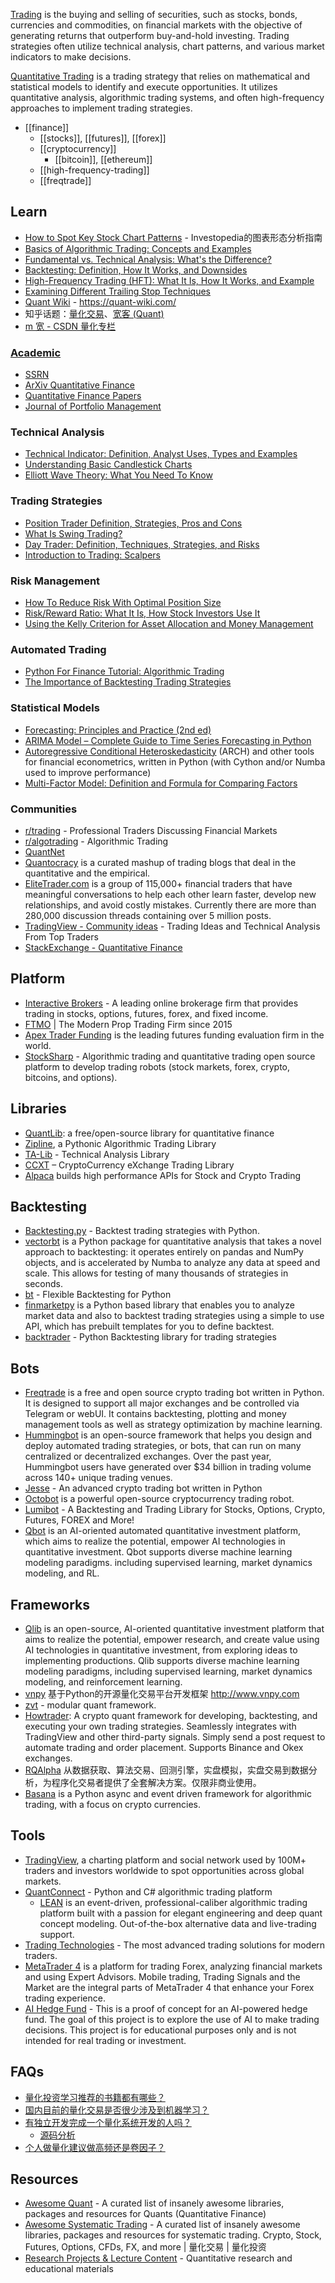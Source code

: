 [Trading](https://www.investopedia.com/terms/t/trading.asp) is the buying and selling of securities, such as stocks, bonds, currencies and commodities, on financial markets with the objective of generating returns that outperform buy-and-hold investing. Trading strategies often utilize technical analysis, chart patterns, and various market indicators to make decisions.

[Quantitative Trading](https://en.wikipedia.org/wiki/Quantitative_trading) is a trading strategy that relies on mathematical and statistical models to identify and execute opportunities. It utilizes quantitative analysis, algorithmic trading systems, and often high-frequency approaches to implement trading strategies.


- [[finance]]
  - [[stocks]], [[futures]], [[forex]]
  - [[cryptocurrency]]
    - [[bitcoin]], [[ethereum]]
  - [[high-frequency-trading]]
  - [[freqtrade]]


## Learn
- [How to Spot Key Stock Chart Patterns](https://www.investopedia.com/articles/technical/112601.asp) - Investopedia的图表形态分析指南
- [Basics of Algorithmic Trading: Concepts and Examples](https://www.investopedia.com/articles/active-trading/101014/basics-algorithmic-trading-concepts-and-examples.asp)
- [Fundamental vs. Technical Analysis: What's the Difference?](https://www.investopedia.com/ask/answers/difference-between-fundamental-and-technical-analysis/)
- [Backtesting: Definition, How It Works, and Downsides](https://www.investopedia.com/terms/b/backtesting.asp)
- [High-Frequency Trading (HFT): What It Is, How It Works, and Example](https://www.investopedia.com/terms/h/high-frequency-trading.asp)
- [Examining Different Trailing Stop Techniques](https://www.investopedia.com/articles/trading/03/080603.asp)
- [Quant Wiki](https://github.com/LLMQuant/quant-wiki) - https://quant-wiki.com/
- 知乎话题：[量化交易](https://www.zhihu.com/topic/19815465/index)、[宽客 (Quant)](https://www.zhihu.com/topic/19557481/index)
- [m 宽 - CSDN 量化专栏](https://blog.csdn.net/m0_58598240/category_12041011.html)

### [Academic](https://scholar.google.com/)
- [SSRN](https://www.ssrn.com/index.cfm/en/)
- [ArXiv Quantitative Finance](https://arxiv.org/archive/q-fin)
- [Quantitative Finance Papers](https://www.tandfonline.com/journals/rquf20)
- [Journal of Portfolio Management](https://jpm.pm-research.com/)

### Technical Analysis
- [Technical Indicator: Definition, Analyst Uses, Types and Examples](https://www.investopedia.com/terms/t/technicalindicator.asp)
- [Understanding Basic Candlestick Charts](https://www.investopedia.com/trading/candlestick-charting-what-is-it/)
- [Elliott Wave Theory: What You Need To Know](https://www.investopedia.com/articles/technical/111401.asp)

### Trading Strategies
- [Position Trader Definition, Strategies, Pros and Cons](https://www.investopedia.com/terms/p/positiontrader.asp)
- [What Is Swing Trading?](https://www.investopedia.com/terms/s/swingtrading.asp)
- [Day Trader: Definition, Techniques, Strategies, and Risks](https://www.investopedia.com/terms/d/daytrader.asp)
- [Introduction to Trading: Scalpers](https://www.investopedia.com/articles/trading/02/081902.asp)

### Risk Management
- [How To Reduce Risk With Optimal Position Size](https://www.investopedia.com/articles/trading/09/determine-position-size.asp)
- [Risk/Reward Ratio: What It Is, How Stock Investors Use It](https://www.investopedia.com/terms/r/riskrewardratio.asp)
- [Using the Kelly Criterion for Asset Allocation and Money Management](https://www.investopedia.com/articles/trading/04/091504.asp)

### Automated Trading
- [Python For Finance Tutorial: Algorithmic Trading](https://www.datacamp.com/tutorial/finance-python-trading)
- [The Importance of Backtesting Trading Strategies](https://www.investopedia.com/articles/trading/05/030205.asp)

### Statistical Models
- [Forecasting: Principles and Practice (2nd ed)](https://otexts.com/fpp2/)
- [ARIMA Model – Complete Guide to Time Series Forecasting in Python](https://www.machinelearningplus.com/time-series/arima-model-time-series-forecasting-python/)
- [Autoregressive Conditional Heteroskedasticity](https://github.com/bashtage/arch/) (ARCH) and other tools for financial econometrics, written in Python (with Cython and/or Numba used to improve performance)
- [Multi-Factor Model: Definition and Formula for Comparing Factors](https://www.investopedia.com/terms/m/multifactor-model.asp)

### Communities
- [r/trading](https://www.reddit.com/r/trading/) - Professional Traders Discussing Financial Markets
- [r/algotrading](https://www.reddit.com/r/algotrading/) - Algorithmic Trading
- [QuantNet](https://quantnet.com/)
- [Quantocracy](https://quantocracy.com/) is a curated mashup of trading blogs that deal in the quantitative and the empirical. 
- [EliteTrader.com](https://www.elitetrader.com/) is a group of 115,000+ financial traders that have meaningful conversations to help each other learn faster, develop new relationships, and avoid costly mistakes. Currently there are more than 280,000 discussion threads containing over 5 million posts.
- [TradingView - Community ideas](https://www.tradingview.com/ideas/) - Trading Ideas and Technical Analysis From Top Traders
- [StackExchange - Quantitative Finance](https://quant.stackexchange.com/)


## Platform
- [Interactive Brokers](https://www.interactivebrokers.com/) - A leading online brokerage firm that provides trading in stocks, options, futures, forex, and fixed income.
- [FTMO](https://ftmo.com/en/) | The Modern Prop Trading Firm since 2015
- [Apex Trader Funding](https://apextraderfunding.com/) is the leading futures funding evaluation firm in the world.
- [StockSharp](https://github.com/StockSharp/StockSharp) - Algorithmic trading and quantitative trading open source platform to develop trading robots (stock markets, forex, crypto, bitcoins, and options).


## Libraries
- [QuantLib](https://github.com/lballabio/quantlib): a free/open-source library for quantitative finance
- [Zipline](https://github.com/quantopian/zipline), a Pythonic Algorithmic Trading Library
- [TA-Lib](https://ta-lib.org/) - Technical Analysis Library
- [CCXT](https://github.com/ccxt/ccxt) – CryptoCurrency eXchange Trading Library
- [Alpaca](https://github.com/alpacahq) builds high performance APIs for Stock and Crypto Trading


## Backtesting
- [Backtesting.py](https://github.com/kernc/backtesting.py) - Backtest trading strategies with Python.
- [vectorbt](https://github.com/polakowo/vectorbt) is a Python package for quantitative analysis that takes a novel approach to backtesting: it operates entirely on pandas and NumPy objects, and is accelerated by Numba to analyze any data at speed and scale. This allows for testing of many thousands of strategies in seconds.
- [bt](https://github.com/pmorissette/bt) - Flexible Backtesting for Python
- [finmarketpy](https://github.com/cuemacro/finmarketpy) is a Python based library that enables you to analyze market data and also to backtest trading strategies using a simple to use API, which has prebuilt templates for you to define backtest.
- [backtrader](https://github.com/mementum/backtrader) - Python Backtesting library for trading strategies


## Bots
- [Freqtrade](https://github.com/freqtrade/freqtrade) is a free and open source crypto trading bot written in Python. It is designed to support all major exchanges and be controlled via Telegram or webUI. It contains backtesting, plotting and money management tools as well as strategy optimization by machine learning.
- [Hummingbot](https://github.com/hummingbot/hummingbot) is an open-source framework that helps you design and deploy automated trading strategies, or bots, that can run on many centralized or decentralized exchanges. Over the past year, Hummingbot users have generated over $34 billion in trading volume across 140+ unique trading venues.
- [Jesse](https://github.com/jesse-ai/jesse) - An advanced crypto trading bot written in Python
- [Octobot](https://github.com/Drakkar-Software/OctoBot) is a powerful open-source cryptocurrency trading robot.
- [Lumibot](https://github.com/Lumiwealth/lumibot) - A Backtesting and Trading Library for Stocks, Options, Crypto, Futures, FOREX and More!
- [Qbot](https://github.com/UFund-Me/Qbot) is an AI-oriented automated quantitative investment platform, which aims to realize the potential, empower AI technologies in quantitative investment. Qbot supports diverse machine learning modeling paradigms. including supervised learning, market dynamics modeling, and RL.


## Frameworks
- [Qlib](https://github.com/microsoft/qlib) is an open-source, AI-oriented quantitative investment platform that aims to realize the potential, empower research, and create value using AI technologies in quantitative investment, from exploring ideas to implementing productions. Qlib supports diverse machine learning modeling paradigms, including supervised learning, market dynamics modeling, and reinforcement learning.
- [vnpy](https://github.com/vnpy/vnpy) 基于Python的开源量化交易平台开发框架 http://www.vnpy.com
- [zvt](https://github.com/zvtvz/zvt) - modular quant framework.
- [Howtrader](https://github.com/51bitquant/howtrader): A crypto quant framework for developing, backtesting, and executing your own trading strategies. Seamlessly integrates with TradingView and other third-party signals. Simply send a post request to automate trading and order placement. Supports Binance and Okex exchanges.
- [RQAlpha](https://github.com/ricequant/rqalpha) 从数据获取、算法交易、回测引擎，实盘模拟，实盘交易到数据分析，为程序化交易者提供了全套解决方案。仅限非商业使用。
- [Basana](https://github.com/gbeced/basana) is a Python async and event driven framework for algorithmic trading, with a focus on crypto currencies.


## Tools
- [TradingView](https://www.tradingview.com/), a charting platform and social network used by 100M+ traders and investors worldwide to spot opportunities across global markets.
- [QuantConnect](https://www.quantconnect.com/) - Python and C# algorithmic trading platform
  - [LEAN](https://github.com/QuantConnect/Lean) is an event-driven, professional-caliber algorithmic trading platform built with a passion for elegant engineering and deep quant concept modeling. Out-of-the-box alternative data and live-trading support.
- [Trading Technologies](https://www.tradingtechnologies.com/) - The most advanced trading solutions for modern traders.
- [MetaTrader 4](https://www.metatrader4.com/) is a platform for trading Forex, analyzing financial markets and using Expert Advisors. Mobile trading, Trading Signals and the Market are the integral parts of MetaTrader 4 that enhance your Forex trading experience.
- [AI Hedge Fund](https://github.com/virattt/ai-hedge-fund) - This is a proof of concept for an AI-powered hedge fund. The goal of this project is to explore the use of AI to make trading decisions. This project is for educational purposes only and is not intended for real trading or investment.


## FAQs
- [量化投资学习推荐的书籍都有哪些？](https://www.zhihu.com/question/54727745)
- [国内目前的量化交易是否很少涉及到机器学习？](https://www.zhihu.com/question/47913794/answer/2738718627)
- [有独立开发完成一个量化系统开发的人吗？](https://www.zhihu.com/question/35977425/answer/2870343463)
  - [源码分析](https://www.zhihu.com/question/35977425/answer/3526582652)
- [个人做量化建议做高频还是卷因子？](https://www.zhihu.com/question/542960174/answer/46505312305)


## Resources
- [Awesome Quant](https://github.com/wilsonfreitas/awesome-quant) - A curated list of insanely awesome libraries, packages and resources for Quants (Quantitative Finance)
- [Awesome Systematic Trading](https://github.com/wangzhe3224/awesome-systematic-trading) - A curated list of insanely awesome libraries, packages and resources for systematic trading. Crypto, Stock, Futures, Options, CFDs, FX, and more | 量化交易 | 量化投资
- [Research Projects & Lecture Content](https://github.com/quantopian/research_public) - Quantitative research and educational materials
